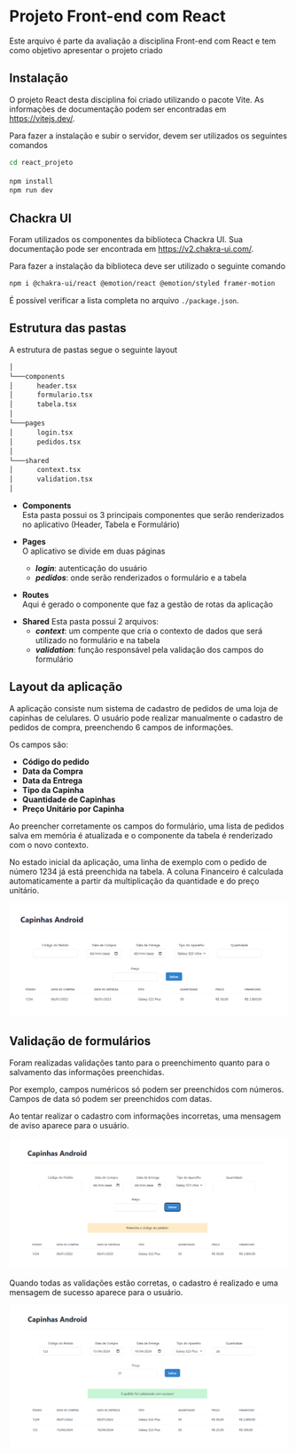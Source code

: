 

# Projeto Front-end com React

Este arquivo é parte da avaliação a disciplina Front-end com React e tem como objetivo apresentar o projeto criado

## Instalação

O projeto React desta disciplina foi criado utilizando o pacote Vite. 
As informações de documentação podem ser encontradas em <https://vitejs.dev/>.

Para fazer a instalação e subir o servidor, devem ser utilizados os seguintes comandos

```bash
cd react_projeto

npm install
npm run dev
```

## Chackra UI

Foram utilizados os componentes da biblioteca Chackra UI. Sua documentação pode ser encontrada em <https://v2.chakra-ui.com/>.

Para fazer a instalação da biblioteca deve ser utilizado o seguinte comando

```bash
npm i @chakra-ui/react @emotion/react @emotion/styled framer-motion
```

É possível verificar a lista completa no arquivo <code>./package.json</code>.



## Estrutura das pastas

A estrutura de pastas segue o seguinte layout

```bash   
│
└───components
│      header.tsx
│      formulario.tsx
│      tabela.tsx
│
└───pages
│      login.tsx
│      pedidos.tsx
│
└───shared
│      context.tsx
│      validation.tsx
│
```

<ul>
  <li><b>Components</b></li>
        Esta pasta possui os 3 principais componentes que serão renderizados no aplicativo (Header, Tabela e Formulário)
    <p>
  <li><b>Pages</b></li>
        O aplicativo se divide em duas páginas
    <ul>
      <li><b><i>login</i></b>: autenticação do usuário</li>
      <li><b><i>pedidos</i></b>: onde serão renderizados o formulário e a tabela</li>
    </ul>
    <p>
  <li><b>Routes</b></li>
    Aqui é gerado o componente que faz a gestão de rotas da aplicação
    <p>
  <li><b>Shared</b>
    Esta pasta possui 2 arquivos:
    <ul>
      <li><b><i>context</i></b>: um compente que cria o contexto de dados que será utilizado no formulário e na tabela</li>
      <li><b><i>validation</i></b>: função responsável pela validação dos campos do formulário</li>
    </ul>
</li>
</ul>

## Layout da aplicação
A aplicação consiste num sistema de cadastro de pedidos de uma loja de capinhas de celulares. O usuário pode realizar manualmente o cadastro de pedidos de compra, preenchendo 6 campos de informações.

Os campos são:
<ul><b>
  <li>Código do pedido</li>
  <li>Data da Compra</li>
  <li>Data da Entrega</li>
  <li>Tipo da Capinha</li>
  <li>Quantidade de Capinhas</li>
  <li>Preço Unitário por Capinha</li>
  </b>
</ul>

Ao preencher corretamente os campos do formulário, uma lista de pedidos salva em memória é atualizada e o componente da tabela é renderizado com o novo contexto.

No estado inicial da aplicação, uma linha de exemplo com o pedido de número 1234 já está preenchida na tabela. A coluna Financeiro é calculada automaticamente a partir da multiplicação da quantidade e do preço unitário.

![](./src/assets/form.png)


## Validação de formulários

Foram realizadas validações tanto para o preenchimento quanto para o salvamento das informações preenchidas. 

Por exemplo, campos numéricos só podem ser preenchidos com números. Campos de data só podem ser preenchidos com datas.

Ao tentar realizar o cadastro com informações incorretas, uma mensagem de aviso aparece para o usuário.

![](./src/assets/warning.png)


Quando todas as validações estão corretas, o cadastro é realizado e uma mensagem de sucesso aparece para o usuário.

![](./src/assets/success.png)



